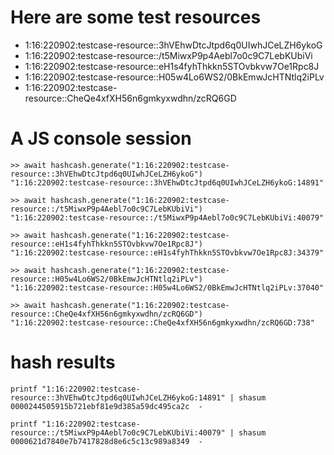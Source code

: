 # Here are some test resources

* 1:16:220902:testcase-resource::3hVEhwDtcJtpd6q0UIwhJCeLZH6ykoG
* 1:16:220902:testcase-resource::/t5MiwxP9p4Aebl7o0c9C7LebKUbiVi
* 1:16:220902:testcase-resource::eH1s4fyhThkkn5STOvbkvw7Oe1Rpc8J
* 1:16:220902:testcase-resource::H05w4Lo6WS2/0BkEmwJcHTNtlq2iPLv
* 1:16:220902:testcase-resource::CheQe4xfXH56n6gmkyxwdhn/zcRQ6GD

# A JS console session

<pasted in hashcash.js>

```
>> await hashcash.generate("1:16:220902:testcase-resource::3hVEhwDtcJtpd6q0UIwhJCeLZH6ykoG")
"1:16:220902:testcase-resource::3hVEhwDtcJtpd6q0UIwhJCeLZH6ykoG:14891"

>> await hashcash.generate("1:16:220902:testcase-resource::/t5MiwxP9p4Aebl7o0c9C7LebKUbiVi")
"1:16:220902:testcase-resource::/t5MiwxP9p4Aebl7o0c9C7LebKUbiVi:40079"

>> await hashcash.generate("1:16:220902:testcase-resource::eH1s4fyhThkkn5STOvbkvw7Oe1Rpc8J")
"1:16:220902:testcase-resource::eH1s4fyhThkkn5STOvbkvw7Oe1Rpc8J:34379"

>> await hashcash.generate("1:16:220902:testcase-resource::H05w4Lo6WS2/0BkEmwJcHTNtlq2iPLv")
"1:16:220902:testcase-resource::H05w4Lo6WS2/0BkEmwJcHTNtlq2iPLv:37040"

>> await hashcash.generate("1:16:220902:testcase-resource::CheQe4xfXH56n6gmkyxwdhn/zcRQ6GD")
"1:16:220902:testcase-resource::CheQe4xfXH56n6gmkyxwdhn/zcRQ6GD:738"
```

# hash results

```
printf "1:16:220902:testcase-resource::3hVEhwDtcJtpd6q0UIwhJCeLZH6ykoG:14891" | shasum
0000244505915b721ebf81e9d385a59dc495ca2c  -

printf "1:16:220902:testcase-resource::/t5MiwxP9p4Aebl7o0c9C7LebKUbiVi:40079" | shasum
0000621d7840e7b7417828d8e6c5c13c989a8349  -
```